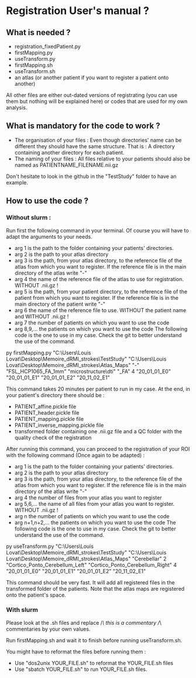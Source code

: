 # Registration User's manual ?

## What is needed ?

* registration_fixedPatient.py
* firstMapping.py
* useTransform.py
* firstMapping.sh
* useTransform.sh
* an atlas (or another patient if you want to register a patient onto another)

All other files are either out-dated versions of registrating (you can use them but nothing will be explained here) or codes that are used for my own analysis.

## What is mandatory for the code to work ?

* The organisation of your files :
Even though directories' name can be different they should have the same structure. 
That is : A directory containing another directory for each patient. 
* The naming of your files :
All files relative to your patients should also be named as PATIENTNAME_FILENAME.nii.gz

Don't hesitate to look in the github in the "TestStudy" folder to have an example.

## How to use the code ?

### Without slurm :

Run first the following command in your terminal. Of course you will have to adapt the arguments to your needs. 
* arg 1 is the path to the folder containing your patients' directories.
* arg 2 is the path to your atlas directory
* arg 3 is the path, from your atlas directory, to the reference file of the atlas from which you want to register. If the reference file is in the main directory of the atlas write "-"
* arg 4 the name of the reference file of the atlas to use for registration. WITHOUT .nii.gz !
* arg 5 is the path, from your patient directory, to the reference file of the patient from which you want to register. If the reference file is in the main directory of the patient write "-"
* arg 6 the name of the reference file to use. WITHOUT the patient name and WITHOUT .nii.gz !
* arg 7 the number of patients on which you want to use the code
* arg 8,9,... the patients on which you want to use the code
The following code is the one to use in my case. Check the git to better understand the use of the command.

py firstMapping.py "C:\\Users\\Louis Lovat\\Desktop\\Memoire_dRMI_strokes\\TestStudy" "C:\\Users\\Louis Lovat\\Desktop\\Memoire_dRMI_strokes\\Atlas_Maps" "-" "FSL_HCP1065_FA_1mm" "microstructure\\dti" "_FA" 4 "20_01_01_E0" "20_01_01_E1" "20_01_01_E2" "20_11_02_E1"

This command takes 20 minutes per patient to run in my case. 
At the end, in your patient's directory there should be :

* PATIENT_affine.pickle file
* PATIENT_header.pickle file
* PATIENT_mapping.pickle file
* PATIENT_inverse_mapping.pickle file
* transformed folder containing one .nii.gz file and a QC folder with the quality check of the registration


After running this command, you can proceed to the registration of your ROI with the following command (Once again to be adapted) :
* arg 1 is the path to the folder containing your patients' directories.
* arg 2 is the path to your atlas directory
* arg 3 is the path, from your atlas directory, to the reference file of the atlas from which you want to register. If the reference file is in the main directory of the atlas write "-"
* arg 4 the number of files from your atlas you want to register
* arg 5,6,... the name of all files from your atlas you want to register. WITHOUT .nii.gz !
* arg n the number of patients on which you want to use the code
* arg n+1,n+2,... the patients on which you want to use the code
The following code is the one to use in my case. Check the git to better understand the use of the command.

py useTransform.py "C:\\Users\\Louis Lovat\\Desktop\\Memoire_dRMI_strokes\\TestStudy" "C:\\Users\\Louis Lovat\\Desktop\\Memoire_dRMI_strokes\\Atlas_Maps" "Cerebellar" 2 "Cortico_Ponto_Cerebellum_Left" "Cortico_Ponto_Cerebellum_Right" 4 "20_01_01_E0" "20_01_01_E1" "20_01_01_E2" "20_11_02_E1"

This command should be very fast. It will add all registered files in the transformed folder of the patients.
Note that the atlas maps are registered onto the patient's space.


### With slurm

Please look at the .sh files and replace /*\ this is a commentary /*\ commentaries by your own values.

Run firstMapping.sh and wait it to finish before running useTransform.sh.

You might have to reformat the files before running them :
* Use "dos2unix YOUR_FILE.sh" to reformat the YOUR_FILE.sh files
* Use "sbatch YOUR_FILE.sh" to run YOUR_FILE.sh files.


